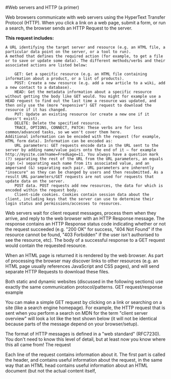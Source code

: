 #Web servers and HTTP (a primer)

Web browsers communicate with web servers using the HyperText Transfer Protocol (HTTP). When you click a link on a web page, submit a form, or run a search, the browser sends an HTTP Request to the server.

**This request includes:**

    A URL identifying the target server and resource (e.g. an HTML file, a particular data point on the server, or a tool to run).
    A method that defines the required action (for example, to get a file or to save or update some data). The different methods/verbs and their associated actions are listed below:

        GET: Get a specific resource (e.g. an HTML file containing information about a product, or a list of products). 
        POST: Create a new resource (e.g. add a new article to a wiki, add a new contact to a database). 
        HEAD: Get the metadata information about a specific resource without getting the body like GET would. You might for example use a HEAD request to find out the last time a resource was updated, and then only use the (more "expensive") GET request to download the resource if it has changed. 
        PUT: Update an existing resource (or create a new one if it doesn't exist).
        DELETE: Delete the specified resource.
        TRACE, OPTIONS, CONNECT, PATCH: These verbs are for less common/advanced tasks, so we won't cover them here.
    Additional information can be encoded with the request (for example, HTML form data). Information can be encoded as:
        URL parameters: GET requests encode data in the URL sent to the server by adding name/value pairs onto the end of it — for example http://mysite.com?name=Fred&age=11. You always have a question mark (?) separating the rest of the URL from the URL parameters, an equals sign (=) separating each name from its associated value, and an ampersand (&) separating each pair. URL parameters are inherently "insecure" as they can be changed by users and then resubmitted. As a result URL parameters/GET requests are not used for requests that update data on the server.
        POST data. POST requests add new resources, the data for which is encoded within the request body.
        Client-side cookies. Cookies contain session data about the client, including keys that the server can use to determine their login status and permissions/accesses to resources.

Web servers wait for client request messages, process them when they arrive, and reply to the web browser with an HTTP Response message. The response contains an HTTP Response status code indicating whether or not the request succeeded (e.g. "200 OK" for success, "404 Not Found" if the resource cannot be found, "403 Forbidden" if the user isn't authorised to see the resource, etc). The body of a successful response to a GET request would contain the requested resource.

When an HTML page is returned it is rendered by the web browser. As part of processing the browser may discover links to other resources (e.g. an HTML page usually references JavaScript and CSS pages), and will send separate HTTP Requests to download these files.

Both static and dynamic websites (discussed in the following sections) use exactly the same communication protocol/patterns.
GET request/response example

You can make a simple GET request by clicking on a link or searching on a site (like a search engine homepage). For example, the HTTP request that is sent when you perform a search on MDN for the term "client server overview" will look a lot like the text shown below (it will not be identical because parts of the message depend on your browser/setup).

The format of HTTP messages is defined in a "web standard" (RFC7230). You don't need to know this level of detail, but at least now you know where this all came from!
The request

Each line of the request contains information about it. The first part is called the header, and contains useful information about the request, in the same way that an HTML head contains useful information about an HTML document (but not the actual content itself,
